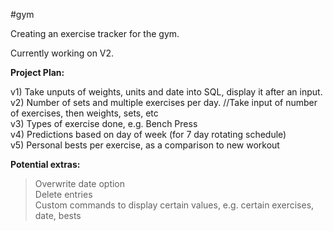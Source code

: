 #gym

Creating an exercise tracker for the gym.

Currently working on V2.

**Project Plan:**

v1) Take unputs of weights, units and date into SQL, display it after an input.  
v2) Number of sets and multiple exercises per day. //Take input of number of exercises, then weights, sets, etc  
v3) Types of exercise done, e.g. Bench Press  
v4) Predictions based on day of week (for 7 day rotating schedule)  
v5) Personal bests per exercise, as a comparison to new workout

**Potential extras:**

> Overwrite date option  
> Delete entries  
> Custom commands to display certain values, e.g. certain exercises, date, bests
